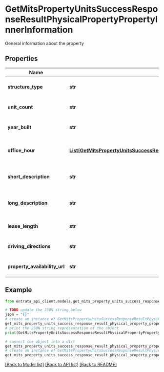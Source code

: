 # GetMitsPropertyUnitsSuccessResponseResultPhysicalPropertyPropertyInnerInformation

General information about the property

## Properties

Name | Type | Description | Notes
------------ | ------------- | ------------- | -------------
**structure_type** | **str** | Type of the property structure | [optional] 
**unit_count** | **str** | Number of units in the property | [optional] 
**year_built** | **str** | Year the property was built | [optional] 
**office_hour** | [**List[GetMitsPropertyUnitsSuccessResponseResultPhysicalPropertyPropertyInnerInformationOfficeHourInner]**](GetMitsPropertyUnitsSuccessResponseResultPhysicalPropertyPropertyInnerInformationOfficeHourInner.md) | Office hours for the property | [optional] 
**short_description** | **str** | Short description of the property | [optional] 
**long_description** | **str** | Long description of the property | [optional] 
**lease_length** | **str** | Available lease lengths | [optional] 
**driving_directions** | **str** | Directions to the property | [optional] 
**property_availability_url** | **str** | URL for property availability | [optional] 

## Example

```python
from entrata_api_client.models.get_mits_property_units_success_response_result_physical_property_property_inner_information import GetMitsPropertyUnitsSuccessResponseResultPhysicalPropertyPropertyInnerInformation

# TODO update the JSON string below
json = "{}"
# create an instance of GetMitsPropertyUnitsSuccessResponseResultPhysicalPropertyPropertyInnerInformation from a JSON string
get_mits_property_units_success_response_result_physical_property_property_inner_information_instance = GetMitsPropertyUnitsSuccessResponseResultPhysicalPropertyPropertyInnerInformation.from_json(json)
# print the JSON string representation of the object
print(GetMitsPropertyUnitsSuccessResponseResultPhysicalPropertyPropertyInnerInformation.to_json())

# convert the object into a dict
get_mits_property_units_success_response_result_physical_property_property_inner_information_dict = get_mits_property_units_success_response_result_physical_property_property_inner_information_instance.to_dict()
# create an instance of GetMitsPropertyUnitsSuccessResponseResultPhysicalPropertyPropertyInnerInformation from a dict
get_mits_property_units_success_response_result_physical_property_property_inner_information_from_dict = GetMitsPropertyUnitsSuccessResponseResultPhysicalPropertyPropertyInnerInformation.from_dict(get_mits_property_units_success_response_result_physical_property_property_inner_information_dict)
```
[[Back to Model list]](../README.md#documentation-for-models) [[Back to API list]](../README.md#documentation-for-api-endpoints) [[Back to README]](../README.md)


